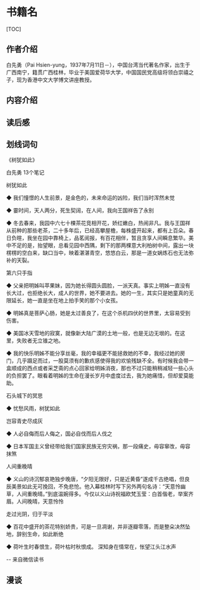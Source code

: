# 书籍名
[TOC]
## 作者介绍
白先勇（Pai Hsien-yung，1937年7月11日－），中国台湾当代著名作家，出生于广西南宁，籍贯广西桂林，毕业于美国爱荷华大学，中国国民党高级将领白崇禧之子，现为香港中文大学博文讲座教授。
## 内容介绍

## 读后感

## 划线词句
《树犹如此》

白先勇
13个笔记

树犹如此

◆ 我们憧憬的人生前景，是金色的，未来命运的凶险，我们当时浑然未觉

◆ 霎时间，天人两分，死生契阔，在人间，我向王国祥告了永别

◆ 冬去春来，我园中六七十棵茶花竞相开花，娇红嫩白，热闹非凡。我与王国祥从前种的那些老茶，二十多年后，已经高攀屋檐，每株盛开起来，都有上百朵。春日负暄，我坐在园中靠椅上，品茗阅报，有百花相伴，暂且贪享人间瞬息繁华。美中不足的是，抬望眼，总看见园中西隅，剩下的那两棵意大利柏树中间，露出一块楞楞的空白来，缺口当中，映着湛湛青空，悠悠白云，那是一道女娲炼石也无法弥补的天裂。


第六只手指

◆ 父亲把明姊叫苹果妹，因为她长得圆头圆脸，一派天真。事实上明姊一直没有长大过，也拒绝长大，成人的世界，她不要进去。她的一生，其实只是她童真的无限延长，她一直是坐在地上拍手笑的那个小女孩。

◆ 明姊真是菩萨心肠，她是太过善良了，在这个杀机四伏的世界里，太容易受到伤害。

◆ 美国冰天雪地的寂寞，就像新大陆广漠的土地一般，也是无边无垠的。在这里，失败者无立锥之地。

◆ 我的快乐明姊不能分享丝毫，我的幸福更不能拯救她的不幸，我经过她的房门，几乎蹑足而过，一股莫须有的歉疚感使得我的欢愉残缺不全。有时候我会带一盒顺成的西点或者采芝斋的点心回家给明姊消夜，那也不过只能稍稍减轻一些心头的负担罢了。眼看着明姊的生命在漫长岁月中虚度过去，我为她痛惜，但却爱莫能助。


石头城下的冥思

◆ 忧愁风雨，树犹如此


岂容青史尽成灰

◆ 人必自侮而后人侮之，国必自伐而后人伐之

◆ 日本军国主义曾经带给我们国家民族无穷灾祸，那一段痛史，毋容窜改，毋容抹煞


人间重晚晴

◆ 义山的诗沉郁哀艳独步晚唐，“夕阳无限好，只是近黄昏”遂成千古绝唱，但良辰美景如此无可挽回，不免悲怆。他入幕桂林时写下另外两句名诗：“天意怜幽草，人间重晚晴。”到底温婉得多。今仅以义山诗祝福欧梵玉莹：白首偕老，举案齐眉。人间晚晴，天意怜怜


走过光阴，归于平淡

◆ 百花中盛开的茶花特别娇贵，可是一旦凋谢，并非逐瓣零落，而是整朵决然坠地，辞别生命，如此断绝

◆ 荷叶生时春恨生，荷叶枯时秋恨成。
深知身在情常在，怅望江头江水声

-- 来自微信读书


## 漫谈
